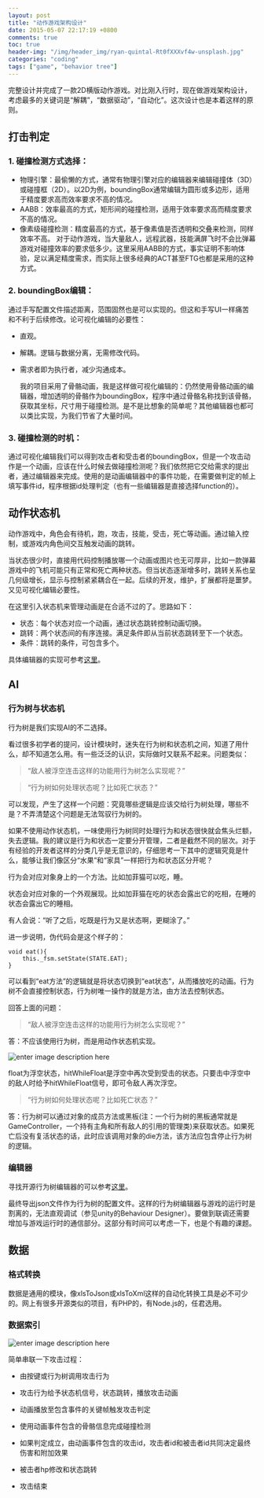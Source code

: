 ```yaml
---
layout: post
title: "动作游戏架构设计"
date: 2015-05-07 22:17:19 +0800
comments: true
toc: true
header-img: "/img/header_img/ryan-quintal-Rt0fXXXvf4w-unsplash.jpg"
categories: "coding"
tags: ["game", "behavior tree"]
---
```

完整设计并完成了一款2D横版动作游戏。对比刚入行时，现在做游戏架构设计，考虑最多的关键词是“解耦”，“数据驱动”，“自动化”。这次设计也是本着这样的原则。

## 打击判定
### 1.  碰撞检测方式选择：
- 物理引擎：最偷懒的方式，通常有物理引擎对应的编辑器来编辑碰撞体（3D）或碰撞框（2D）。以2D为例，boundingBox通常编辑为圆形或多边形，适用于精度要求高而效率要求不高的情况。
- AABB：效率最高的方式，矩形间的碰撞检测，适用于效率要求高而精度要求不高的情况。
- 像素级碰撞检测：精度最高的方式，基于像素值是否透明和交叠来检测，同样效率不高。
对于动作游戏，当大量敌人，远程武器，技能满屏飞时不会比弹幕游戏对碰撞效率的要求低多少。这里采用AABB的方式，事实证明不影响体验，足以满足精度需求，而实际上很多经典的ACT甚至FTG也都是采用的这种方式。

<!--more-->

### 2. boundingBox编辑：
通过手写配置文件描述距离，范围固然也是可以实现的。但这和手写UI一样痛苦和不利于后续修改。论可视化编辑的必要性：
- 直观。
- 解耦。逻辑与数据分离，无需修改代码。
- 需求者即为执行者，减少沟通成本。

	我的项目采用了骨骼动画，我是这样做可视化编辑的：仍然使用骨骼动画的编辑器，增加透明的骨骼作为boundingBox，程序中通过骨骼名称找到该骨骼，获取其坐标，尺寸用于碰撞检测。是不是比想象的简单呢？其他编辑器也都可以类比实现，为我们节省了大量时间。

### 3. 碰撞检测的时机：
通过可视化编辑我们可以得到攻击者和受击者的boundingBox，但是一个攻击动作是一个动画，应该在什么时候去做碰撞检测呢？我们依然把它交给需求的提出者，通过编辑器来完成。使用的是动画编辑器中的事件功能，在需要做判定的帧上填写事件id，程序根据id处理判定（也有一些编辑器是直接选择function的）。

## 动作状态机

动作游戏中，角色会有待机，跑，攻击，技能，受击，死亡等动画。通过输入控制，或游戏内角色间交互触发动画的跳转。

当状态很少时，直接用代码控制播放哪一个动画或图片也无可厚非，比如一款弹幕游戏中的飞机可能只有正常和死亡两种状态。但当状态逐渐增多时，跳转关系也呈几何级增长，显示与控制紧紧耦合在一起。后续的开发，维护，扩展都将是噩梦。又见可视化编辑必要性。

在这里引入状态机来管理动画是在合适不过的了。思路如下：

- 状态：每个状态对应一个动画，通过状态跳转控制动画切换。
- 跳转：两个状态间的有序连接。满足条件即从当前状态跳转至下一个状态。
- 条件：跳转的条件，可包含多个。

具体编辑器的实现可参考[这里](/blog/2015/04/20/2015-04-20-可视化有限状态机编辑器/)。

## AI

### 行为树与状态机

行为树是我们实现AI的不二选择。

看过很多初学者的提问，设计模块时，迷失在行为树和状态机之间，知道了用什么，却不知道怎么用。有一些泛泛的认识，实际做时又联系不起来。问题类似：

>“敌人被浮空连击这样的功能用行为树怎么实现呢？”

>“行为树如何处理状态呢？比如死亡状态？”

可以发现，产生了这样一个问题：究竟哪些逻辑是应该交给行为树处理，哪些不是？不弄清楚这个问题是无法驾驭行为树的。

如果不使用动作状态机，一味使用行为树同时处理行为和状态很快就会焦头烂额，失去逻辑。我的建议是行为和状态一定要分开管理，二者是截然不同的层次。对于有经验的开发者这样的分类几乎是无意识的，仔细思考一下其中的逻辑究竟是什么，能够让我们像区分“水果”和“家具”一样把行为和状态区分开呢？

行为会对应对象身上的一个方法。比如加菲猫可以吃，睡。

状态会对应对象的一个外观展现。比如加菲猫在吃的状态会露出它的吃相，在睡的状态会露出它的睡相。

有人会说：“听了之后，吃既是行为又是状态啊，更糊涂了。”

进一步说明，伪代码会是这个样子的：

```
void eat(){
	this._fsm.setState(STATE.EAT);
}
```
可以看到“eat方法”的逻辑就是将状态切换到“eat状态”，从而播放吃的动画。行为树不会直接控制状态，行为树唯一操作的就是方法，由方法去控制状态。

回答上面的问题：

>“敌人被浮空连击这样的功能用行为树怎么实现呢？”

答：不应该使用行为树，而是用动作状态机实现。

![enter image description here](act01.png)

float为浮空状态，hitWhileFloat是浮空中再次受到受击的状态。只要击中浮空中的敌人时给予hitWhileFloat信号，即可令敌人再次浮空。

>“行为树如何处理状态呢？比如死亡状态？”

答：行为树可以通过对象的成员方法或黑板(注：一个行为树的黑板通常就是GameController，一个持有主角和所有敌人的引用的管理类)来获取状态。如果死亡后没有复活状态的话，此时应该调用对象的die方法，该方法应包含停止行为树的逻辑。

### 编辑器

寻找开源行为树编辑器的可以参考[这里](/blog/2015/04/22/2015-04-22-轻量级行为树编辑器/)。

最终导出json文件作为行为树的配置文件。这样的行为树编辑器与游戏的运行时是割离的，无法直观调试（参见unity的Behaviour Designer）。要做到联调还需要增加与游戏运行时的通信部分。这部分有时间可以考虑一下，也是个有趣的课题。

## 数据

### 格式转换
数据是通用的模块，像xlsToJson或xlsToXml这样的自动化转换工具是必不可少的。网上有很多开源类似的项目，有PHP的，有Node.js的，任君选用。

### 数据索引

![enter image description here](act02.png)

简单串联一下攻击过程：

- 由按键或行为树调用攻击行为

- 攻击行为给予状态机信号，状态跳转，播放攻击动画

- 动画播放至包含事件的关键帧触发攻击判定

- 使用动画事件包含的骨骼信息完成碰撞检测

- 如果判定成立，由动画事件包含的攻击id，攻击者id和被击者id共同决定最终伤害和附加效果

- 被击者hp修改和状态跳转

- 攻击结束

